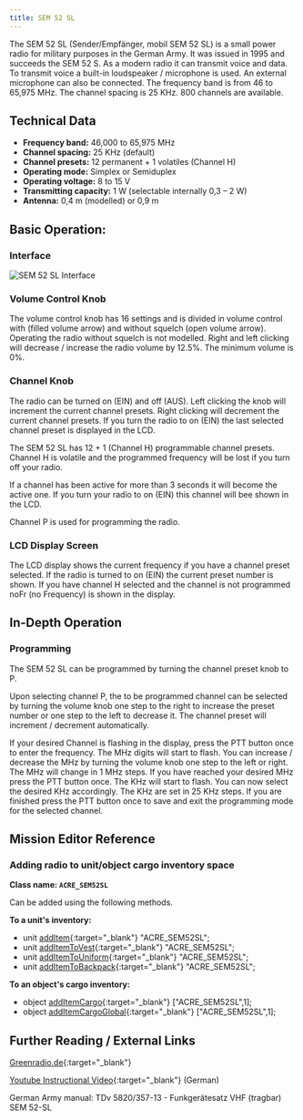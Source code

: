 ```yaml
---
title: SEM 52 SL
---
```


The SEM 52 SL (Sender/Empfänger, mobil SEM 52 SL) is a small power radio for military purposes in the German Army. It was issued in 1995 and succeeds the SEM 52 S. As a modern radio it can transmit voice and data. To transmit voice a built-in loudspeaker / microphone is used. An external microphone can also be connected. The frequency band is from 46 to 65,975 MHz. The channel spacing is 25 KHz. 800 channels are available.

## Technical Data

- **Frequency band:** 46,000 to 65,975 MHz
- **Channel spacing:** 25 KHz (default)
- **Channel presets:** 12 permanent + 1 volatiles (Channel H)
- **Operating mode:** Simplex or Semiduplex
- **Operating voltage:** 8 to 15 V
- **Transmitting capacity:** 1 W (selectable internally 0,3 – 2 W)
- **Antenna:** 0,4 m (modelled) or 0,9 m


## Basic Operation:

### Interface

![SEM 52 SL Interface](/images/radios/sem-52-sl_interface.jpg)

### Volume Control Knob

The volume control knob has 16 settings and is divided in volume control with (filled volume arrow) and without squelch (open volume arrow). Operating the radio without squelch is not modelled. Right and left clicking will decrease / increase the radio volume by 12.5%. The minimum volume is 0%.

### Channel Knob

The radio can be turned on (EIN) and off (AUS). Left clicking the knob will increment the current channel presets. Right clicking will decrement the current channel presets. If you turn the radio to on (EIN) the last selected channel preset is displayed in the LCD.

The SEM 52 SL has 12 + 1 (Channel H) programmable channel presets. Channel H is volatile and the programmed frequency will be lost if you turn off your radio.

If a channel has been active for more than 3 seconds it will become the active one. If you turn your radio to on (EIN) this channel will bee shown in the LCD.

Channel P is used for programming the radio.

### LCD Display Screen

The LCD display shows the current frequency if you have a channel preset selected. If the radio is turned to on (EIN) the current preset number is shown. If you have channel H selected and the channel is not programmed noFr (no Frequency) is shown in the display.


## In-Depth Operation

### Programming

The SEM 52 SL can be programmed by turning the channel preset knob to P.

Upon selecting channel P, the to be programmed channel can be selected by turning the volume knob one step to the right to increase the preset number or one step to the left to decrease it. The channel preset will increment / decrement automatically.

If your desired Channel is flashing in the display, press the PTT button once to enter the frequency. The MHz digits will start to flash. You can increase / decrease the MHz by turning the volume knob one step to the left or right. The MHz will change in 1 MHz steps. If you have reached your desired MHz press the PTT button once. The KHz will start to flash. You can now select the desired KHz accordingly. The KHz are set in 25 KHz steps. If you are finished press the PTT button once to save and exit the programming mode for the selected channel.


## Mission Editor Reference

### Adding radio to unit/object cargo inventory space

**Class name: `ACRE_SEM52SL`**

Can be added using the following methods.

**To a unit's inventory:**

- unit [addItem](https://community.bistudio.com/wiki/addItem){:target="_blank"} "ACRE_SEM52SL";
- unit [addItemToVest](https://community.bistudio.com/wiki/addItemToVest){:target="_blank"} "ACRE_SEM52SL";
- unit [addItemToUniform](https://community.bistudio.com/wiki/addItemToUniform){:target="_blank"} "ACRE_SEM52SL";
- unit [addItemToBackpack](https://community.bistudio.com/wiki/addItemToBackpack){:target="_blank"} "ACRE_SEM52SL";

**To an object's cargo inventory:**

- object [addItemCargo](https://community.bistudio.com/wiki/addItemCargo){:target="_blank"} ["ACRE_SEM52SL",1];
- object [addItemCargoGlobal](https://community.bistudio.com/wiki/addItemCargoGlobal){:target="_blank"} ["ACRE_SEM52SL",1];

## Further Reading / External Links

[Greenradio.de](http://www.greenradio.de/e_sem52sl.htm){:target="_blank"}

[Youtube Instructional Video](https://www.youtube.com/watch?v=TPzkBB-UWBg){:target="_blank"} (German)

German Army manual: TDv 5820/357-13 - Funkgerätesatz VHF (tragbar) SEM 52-SL
